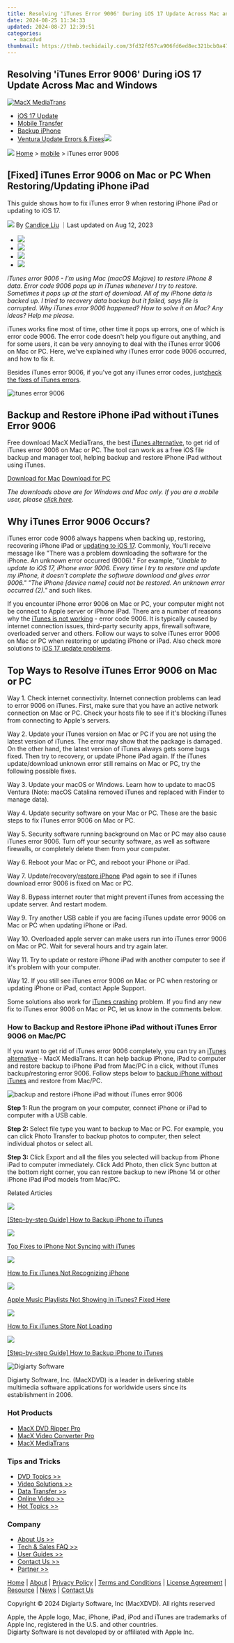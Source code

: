```yaml
---
title: Resolving 'iTunes Error 9006' During iOS 17 Update Across Mac and Windows
date: 2024-08-25 11:34:33
updated: 2024-08-27 12:39:51
categories:
  - macxdvd
thumbnail: https://thmb.techidaily.com/3fd32f657ca906fd6ed8ec321bcb0a471e050e9fdbe1e0332d4aba568afc6cd5.jpg
---
```


## Resolving 'iTunes Error 9006' During iOS 17 Update Across Mac and Windows

[![MacX MediaTrans](https://www.macxdvd.com/itunes/../image-style/new-seo/icon10.png)](https://tools.techidaily.com/macxdvd/products/)

* [iOS 17 Update](https://tools.techidaily.com/macxdvd/products/)
* [Mobile Transfer](https://tools.techidaily.com/macxdvd/products/)
* [Backup iPhone](https://tools.techidaily.com/macxdvd/products/)
* [Ventura Update Errors & Fixes](https://tools.techidaily.com/macxdvd/products/)![](https://www.macxdvd.com/itunes/../mobile/article-image/hot.gif)



![](https://www.macxdvd.com/itunes/../image-style/new-seo/icon7.png) [Home](https://tools.techidaily.com/macxdvd/products/) \> [mobile](https://tools.techidaily.com/macxdvd/products/) \> iTunes error 9006

## \[Fixed\] iTunes Error 9006 on Mac or PC When Restoring/Updating iPhone iPad



This guide shows how to fix iTunes error 9 when restoring iPhone iPad or updating to iOS 17.

![](https://www.macxdvd.com/itunes/../image-style/new-seo/icon6.png) By [Candice Liu](https://www.linkedin.com/in/candice-liu-444483a3/) ｜Last updated on Aug 12, 2023

* [![](https://www.macxdvd.com/itunes/../image-style/new-seo/share-fa.jpg)](https://www.facebook.com/sharer/sharer.php?u=https://www.macxdvd.com/itunes/itunes-error-9006-on-mac-or-pc-fixed.htm)
* [![](https://www.macxdvd.com/itunes/../image-style/new-seo/share-tw.jpg)](https://twitter.com/intent/tweet?url=https://www.macxdvd.com/itunes/itunes-error-9006-on-mac-or-pc-fixed.htm)
* [![](https://www.macxdvd.com/itunes/../image-style/new-seo/share-email.jpg)](https://www.macxdvd.com/itunes/mailto:info@example.com?&subject=&body=https://www.macxdvd.com/itunes/itunes-error-9006-on-mac-or-pc-fixed.htm)
* [![](https://www.macxdvd.com/itunes/../image-style/new-seo/share-in.jpg)](https://www.linkedin.com/shareArticle?mini=true&url=https://www.macxdvd.com/itunes/itunes-error-9006-on-mac-or-pc-fixed.htm&title=&summary=https://www.macxdvd.com/itunes/itunes-error-9006-on-mac-or-pc-fixed.htm&source=)

_iTunes error 9006 - I'm using Mac (macOS Mojave) to restore iPhone 8 data. Error code 9006 pops up in iTunes whenever I try to restore. Sometimes it pops up at the start of download. All of my iPhone data is backed up. I tried to recovery data backup but it failed, says file is corrupted. Why iTunes error 9006 happened? How to solve it on Mac? Any ideas? Help me please._ 

iTunes works fine most of time, other time it pops up errors, one of which is error code 9006\. The error code doesn't help you figure out anything, and for some users, it can be very annoying to deal with the iTunes error 9006 on Mac or PC. Here, we've explained why iTunes error code 9006 occurred, and how to fix it.

Besides iTunes error 9006, if you've got any iTunes error codes, just[check the fixes of iTunes errors](https://tools.techidaily.com/macxdvd/products/). 

![itunes error 9006](https://www.macxdvd.com/itunes/article-image/itunes-error-9006-on-mac-or-pc.jpg)

## Backup and Restore iPhone iPad without iTunes Error 9006

Free download MacX MediaTrans, the best [iTunes alternative](https://tools.techidaily.com/macxdvd/products/), to get rid of iTunes error 9006 on Mac or PC. The tool can work as a free iOS file backup and manager tool, helping backup and restore iPhone iPad without using iTunes. 

[Download for Mac](https://tools.techidaily.com/macxdvd/products/) [Download for PC](https://tools.techidaily.com/winxdvd/products/) 

_The downloads above are for Windows and Mac only. If you are a mobile user, please [click here](https://tools.techidaily.com/macxdvd/products/)._

## Why iTunes Error 9006 Occurs? 

iTunes error code 9006 always happens when backing up, restoring, recovering iPhone iPad or [updating to iOS 17](https://tools.techidaily.com/macxdvd/products/). Commonly, You'll receive message like "There was a problem downloading the software for the iPhone. An unknown error occurred (9006)." For example, _"Unable to update to iOS 17, iPhone error 9006\. Every time I try to restore and update my iPhone, it doesn't complete the software download and gives error 9006." "The iPhone \[device name\] could not be restored. An unknown error occurred (2)."_ and such likes.

If you encounter iPhone error 9006 on Mac or PC, your computer might not be connect to Apple server or iPhone iPad. There are a number of reasons why the [iTunes is not working](https://tools.techidaily.com/macxdvd/products/) \- error code 9006\. It is typically caused by internet connection issues, third-party security apps, firewall software, overloaded server and others. Follow our ways to solve iTunes error 9006 on Mac or PC when restoring or updating iPhone or iPad. Also check more solutions to [iOS 17 update problems](https://tools.techidaily.com/macxdvd/products/).

## Top Ways to Resolve iTunes Error 9006 on Mac or PC 

Way 1\. Check internet connectivity. Internet connection problems can lead to error 9006 on iTunes. First, make sure that you have an active network connection on Mac or PC. Check your hosts file to see if it's blocking iTunes from connecting to Apple's servers. 

Way 2\. Update your iTunes version on Mac or PC if you are not using the latest version of iTunes. The error may show that the package is damaged. On the other hand, the latest version of iTunes always gets some bugs fixed. Then try to recovery, or update iPhone iPad again. If the iTunes update/download unknown error still remains on Mac or PC, try the following possible fixes. 

Way 3\. Update your macOS or Windows. Learn how to update to macOS Ventura (Note: macOS Catalina removed iTunes and replaced with Finder to manage data). 

Way 4\. Update security software on your Mac or PC. These are the basic steps to fix iTunes error 9006 on Mac or PC. 

Way 5\. Security software running background on Mac or PC may also cause iTunes error 9006\. Turn off your security software, as well as software firewalls, or completely delete them from your computer. 

Way 6\. Reboot your Mac or PC, and reboot your iPhone or iPad. 

Way 7\. Update/recovery/[restore iPhone](https://tools.techidaily.com/macxdvd/products/) iPad again to see if iTunes download error 9006 is fixed on Mac or PC. 

Way 8\. Bypass internet router that might prevent iTunes from accessing the update server. And restart modem. 

Way 9\. Try another USB cable if you are facing iTunes update error 9006 on Mac or PC when updating iPhone or iPad. 

Way 10\. Overloaded apple server can make users run into iTunes error 9006 on Mac or PC. Wait for several hours and try again later. 

Way 11\. Try to update or restore iPhone iPad with another computer to see if it's problem with your computer. 

Way 12\. If you still see iTunes error 9006 on Mac or PC when restoring or updating iPhone or iPad, contact Apple Support. 

Some solutions also work for [iTunes crashing](https://tools.techidaily.com/macxdvd/products/) problem. If you find any new fix to iTunes error 9006 on Mac or PC, let us know in the comments below.

### How to Backup and Restore iPhone iPad without iTunes Error 9006 on Mac/PC 

If you want to get rid of iTunes error 9006 completely, you can try an [iTunes alternative](https://tools.techidaily.com/macxdvd/products/) \- MacX MediaTrans. It can help backup iPhone, iPad to computer and restore backup to iPhone iPad from Mac/PC in a click, without iTunes backup/restoring error 9006\. Follow steps below to [backup iPhone without iTunes](https://tools.techidaily.com/macxdvd/products/) and restore from Mac/PC. 

![backup and restore iPhone iPad without iTunes error 9006](https://www.macxdvd.com/itunes/../mobile/article-image/photo-month-1.png)

**Step 1:** Run the program on your computer, connect iPhone or iPad to computer with a USB cable. 

**Step 2:** Select file type you want to backup to Mac or PC. For example, you can click Photo Transfer to backup photos to computer, then select individual photos or select all. 

**Step 3:** Click Export and all the files you selected will backup from iPhone iPad to computer immediately. Click Add Photo, then click Sync button at the bottom right corner, you can restore backup to new iPhone 14 or other iPhone iPad iPod models from Mac/PC. 



Related Articles

![](https://www.macxdvd.com/itunes/../image-style/new-seo/pic7.jpg)

[\[Step-by-step Guide\] How to Backup iPhone to iTunes](https://tools.techidaily.com/macxdvd/products/) 

![](https://www.macxdvd.com/itunes/../image-style/new-seo/pic6.jpg)

[Top Fixes to iPhone Not Syncing with iTunes](https://tools.techidaily.com/macxdvd/products/) 

![](https://www.macxdvd.com/itunes/../image-style/new-seo/pic5.jpg)

[How to Fix iTunes Not Recognizing iPhone](https://tools.techidaily.com/macxdvd/products/) 

![](https://www.macxdvd.com/itunes/../image-style/new-seo/pic4.jpg)

[Apple Music Playlists Not Showing in iTunes? Fixed Here](https://tools.techidaily.com/macxdvd/products/) 

![](https://www.macxdvd.com/itunes/../image-style/new-seo/pic3.jpg)

[How to Fix iTunes Store Not Loading](https://tools.techidaily.com/macxdvd/products/) 

![](https://www.macxdvd.com/itunes/../image-style/new-seo/pic2.jpg)

[\[Step-by-step Guide\] How to Backup iPhone to iTunes](https://tools.techidaily.com/macxdvd/products/) 



![Digiarty Software](https://www.macxdvd.com/itunes/../icon/logo.png) 

Digiarty Software, Inc. (MacXDVD) is a leader in delivering stable multimedia software applications for worldwide users since its establishment in 2006.

### Hot Products

* [MacX DVD Ripper Pro](https://tools.techidaily.com/macxdvd/products/)
* [MacX Video Converter Pro](https://tools.techidaily.com/macxdvd/products/)
* [MacX MediaTrans](https://tools.techidaily.com/macxdvd/products/)

### Tips and Tricks

* [DVD Topics >>](https://tools.techidaily.com/macxdvd/products/)
* [Video Solutions >>](https://tools.techidaily.com/macxdvd/products/)
* [Data Transfer >>](https://tools.techidaily.com/macxdvd/products/)
* [Online Video >>](https://tools.techidaily.com/macxdvd/products/)
* [Hot Topics >>](https://tools.techidaily.com/macxdvd/products/)

### Company

* [About Us >>](https://tools.techidaily.com/macxdvd/products/)
* [Tech & Sales FAQ >>](https://tools.techidaily.com/macxdvd/products/)
* [User Guides >>](https://tools.techidaily.com/macxdvd/products/)
* [Contact Us >>](https://tools.techidaily.com/macxdvd/products/)
* [Partner >>](https://tools.techidaily.com/macxdvd/products/)



[Home](https://tools.techidaily.com/macxdvd/products/) | [About](https://tools.techidaily.com/macxdvd/products/) | [Privacy Policy](https://tools.techidaily.com/macxdvd/products/) | [Terms and Conditions](https://tools.techidaily.com/macxdvd/products/) | [License Agreement](https://tools.techidaily.com/macxdvd/products/) | [Resource](https://tools.techidaily.com/macxdvd/products/) | [News](https://tools.techidaily.com/macxdvd/products/) | [Contact Us](https://tools.techidaily.com/macxdvd/products/)

Copyright © 2024 Digiarty Software, Inc (MacXDVD). All rights reserved

Apple, the Apple logo, Mac, iPhone, iPad, iPod and iTunes are trademarks of Apple Inc, registered in the U.S. and other countries.  
Digiarty Software is not developed by or affiliated with Apple Inc.

<ins class="adsbygoogle"
     style="display:block"
     data-ad-format="autorelaxed"
     data-ad-client="ca-pub-7571918770474297"
     data-ad-slot="1223367746"></ins>



<ins class="adsbygoogle"
     style="display:block"
     data-ad-client="ca-pub-7571918770474297"
     data-ad-slot="8358498916"
     data-ad-format="auto"
     data-full-width-responsive="true"></ins>
